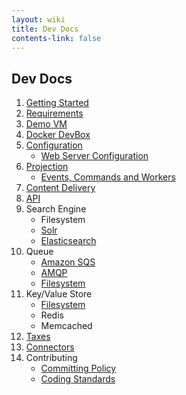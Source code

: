 ```yaml
---
layout: wiki
title: Dev Docs
contents-link: false
---
```

## Dev Docs

1. [Getting Started](/dev-docs/getting-started/)
2. [Requirements](/dev-docs/requirements/)
3. [Demo VM](/dev-docs/demo-vm/)
4. [Docker DevBox](/dev-docs/docker-devbox/)
5. [Configuration](/dev-docs/configuration/)
    - [Web Server Configuration](/dev-docs/web-server-configuration/)
6. [Projection](/dev-docs/projection/)
    - [Events, Commands and Workers](/dev-docs/events-commands-workers/)
7. [Content Delivery](/dev-docs/content-delivery)
8. [API](/dev-docs/api/)
9. Search Engine
    - Filesystem
    - [Solr](/dev-docs/search-enginge/solr/)
    - [Elasticsearch](/dev-docs/search-enginge/elasticsearch/)
10. Queue
    - [Amazon SQS](/dev-docs/queue/amazon-sqs/)
    - [AMQP](/dev-docs/queue/amqp/)
    - [Filesystem](/dev-docs/queue/filesystem/)
11. Key/Value Store
    - [Filesystem](/dev-docs/key-value-store/filesystem/)
    - Redis
    - Memcached
12. [Taxes](/dev-docs/taxes/)
13. [Connectors](/dev-docs/connectors/)
14. Contributing
    - [Committing Policy](/dev-docs/contributing/committing-policy/)
    - [Coding Standards](/dev-docs/contributing/coding-standards/)
